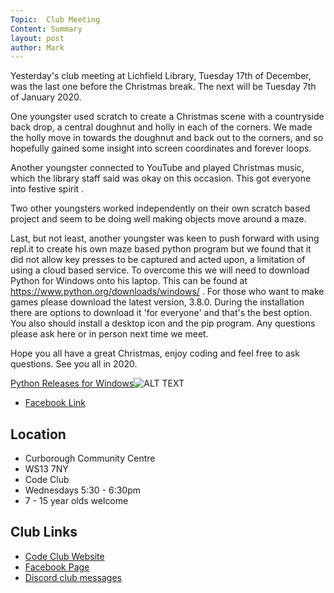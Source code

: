 ```yaml
---
Topic:  Club Meeting
Content: Summary
layout: post
author: Mark
---
```

Yesterday's club meeting at Lichfield Library, Tuesday 17th of December, was the last one before the Christmas break. The next will be Tuesday 7th of January 2020.

One youngster used scratch to create a Christmas scene with a countryside back drop, a central doughnut and holly in each of the corners. We made the holly move in towards the doughnut and back out to the corners, and so hopefully gained some insight into screen coordinates and forever loops.

Another youngster connected to YouTube and played Christmas music, which the library staff said was okay on this occasion. This got everyone into festive spirit .

Two other youngsters worked independently on their own scratch based project and seem to be doing well making objects move around a maze.

Last, but not least, another youngster was keen to push forward with using repl.it to create his own maze based python program but we found that it did not allow key presses to be captured and acted upon, a limitation of using a cloud based service. To overcome this we will need to download Python for Windows onto his laptop. This can be found at https://www.python.org/downloads/windows/ .
For those who want to make games please download the latest version, 3.8.0. During the installation there are options to download it 'for everyone' and that's the best option. You also should install a desktop icon and the pip program. Any questions please ask here or in person next time we meet.

Hope you all have a great Christmas, enjoy coding and feel free to ask questions. See you all in 2020.

[Python Releases for Windows](https://l.facebook.com/l.php?u=https%3A%2F%2Fwww.python.org%2Fdownloads%2Fwindows%2F&h=AT2SQdVZPuiX9R9my0FNTRezv0nhtaUZbKoh7FBeo_UtaiNJ1wW-2dn7BpMwLR3OrKZV82W_VJgkTvXyGU-Ayr43SrdkMsSfMOpaHmTjuici5Mqhdxy-4xrjLqtaB5aA&s=1)![ALT TEXT](https://external.fbhx6-1.fna.fbcdn.net/emg1/v/t13/17832389882323649001?url=https%3A%2F%2Fwww.python.org%2Fstatic%2Fopengraph-icon-200x200.png&fb_obo=1&utld=python.org&stp=c0.5000x0.5000f_dst-emg0_p200x200_q75&ccb=13-1&oh=06_AbF59fQPHMxZORc8-oN5cvE9azj31Ls_a194iyRJGaZXmA&oe=65285668&_nc_sid=e609ca)

* [Facebook Link](https://www.facebook.com/1481985248595237/posts/2445603555566730/)

## Location

* Curborough Community Centre
* WS13 7NY
* Code Club
* Wednesdays 5:30 - 6:30pm
* 7 - 15 year olds welcome

## Club Links

* [Code Club Website](https://lichfield-code-club.github.io/)
* [Facebook Page](https://www.facebook.com/LichfieldCoders)
* [Discord club messages](https://discord.gg/szz6xGK)
